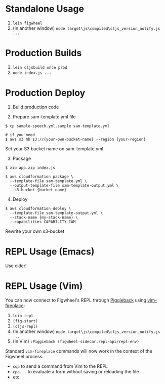 # Standalone Usage

1. `lein figwheel`
2. (In another window) `node target\js\compiled\cljs_version_notify.js ...`


# Production Builds

1. `lein cljsbuild once prod`
2. `node index.js ...`


# Production Deploy

1. Build production code

2. Prepare sam-template.yml file

``` console
$ cp sample-speech.yml.sample sam-template.yml
```

``` console
# if you need
$ aws s3 mb s3://{your-own-bucket-name} --region {your-region}
```

Set your S3 bucket name on sam-template.yml.


3. Package

``` console
$ zip app.zip index.js

$ aws cloudformation package \
  --template-file sam-template.yml \
  --output-template-file sam-template-output.yml \
  --s3-bucket {bucket_name}
```

4. Deploy

``` console
$ aws cloudformation deploy \
  --template-file sam-template-output.yml \
  --stack-name {my-stack-name} \
  --capabilities CAPABILITY_IAM
```

Rewrite your own s3-bucket


# REPL Usage (Emacs)
Use cider!

# REPL Usage (Vim)

You can now connect to Figwheel's REPL through
[Piggieback](https://github.com/cemerick/piggieback) using
[vim-fireplace](https://github.com/tpope/vim-fireplace):

1. `lein repl`
2. `(fig-start)`
3. `(cljs-repl)`
4. (In another window) `node target\js\compiled\cljs_version_notify.js ...`
5. (In Vim) `:Piggieback (figwheel-sidecar.repl-api/repl-env)`

Standard `vim-fireplace` commands will now work in the context of the
Figwheel process:

- `cqp` to send a command from Vim to the REPL
- `cpa...` to evaluate a form without saving or reloading the file
- etc.
